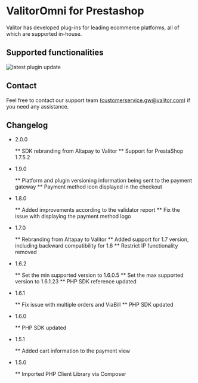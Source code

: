 # ValitorOmni for Prestashop
Valitor has developed plug-ins for leading ecommerce platforms, all of which are supported in-house. 


## Supported functionalities
![latest plugin update](https://github.com/AltaPay/AltaPay-and-Prestashop-plug-in/blob/master/img/PrestaShop.JPG)

## Contact
Feel free to contact our support team (customerservice.gw@valitor.com) if you need any assistance.


## Changelog

* 2.0.0


    ** SDK rebranding from Altapay to Valitor
    ** Support for PrestaShop 1.7.5.2

* 1.9.0


    ** Platform and plugin versioning information being sent to the payment gateway
    ** Payment method icon displayed in the checkout

* 1.8.0


    ** Added improvements according to the validator report
    ** Fix the issue with displaying the payment method logo

* 1.7.0


    ** Rebranding from Altapay to Valitor
    ** Added support for 1.7 version, including backward compatibility for 1.6
    ** Restrict IP functionality removed

* 1.6.2


    ** Set the min supported version to 1.6.0.5
    ** Set the max supported version to 1.6.1.23
    ** PHP SDK reference updated

* 1.6.1


    ** Fix issue with multiple orders and ViaBill
    ** PHP SDK updated

* 1.6.0


    ** PHP SDK updated

* 1.5.1


    ** Added cart information to the payment view

* 1.5.0


    ** Imported PHP Client Library via Composer